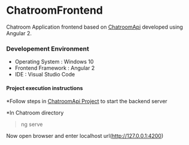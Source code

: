 # ChatroomFrontend
Chatroom Application frontend based on <a href="https://github.com/vaibhavkollipara/ChatroomApi">ChatroomApi</a> developed using Angular 2.

<h3>Developement Environment</h3>
<ul>
<li>Operating System : Windows 10</li>
<li>Frontend Framework : Angular 2</li>
<li>IDE : Visual Studio Code</li>
</ul>

<h4>Project execution instructions</h4>
*Follow steps in <a href="https://github.com/vaibhavkollipara/ChatroomApi">ChatroomApi Project</a> to start the backend server

*In Chatroom directory
>ng serve

Now open browser and enter localhost url(http://127.0.0.1:4200)
